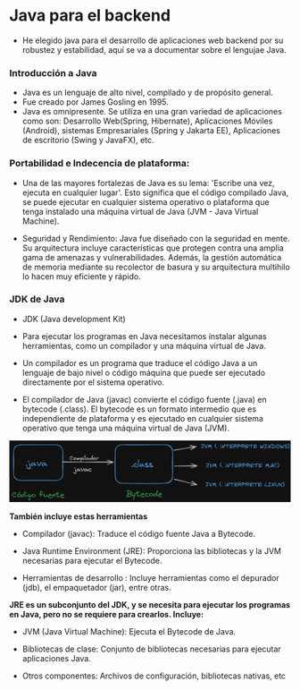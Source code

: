 # Java para el backend

- He elegido java para el desarrollo de aplicaciones web backend por su robustez y estabilidad, aquí se va a documentar sobre el lengujae Java.


### Introducción a Java

- Java es un lenguaje de alto nivel, compilado y de propósito general.
- Fue creado por James Gosling en 1995.
- Java es omnipresente. Se utiliza en una gran variedad de aplicaciones como son: Desarrollo Web(Spring, Hibernate), Aplicaciones Móviles (Android), sistemas Empresariales (Spring y Jakarta EE), Aplicaciones de escritorio (Swing y JavaFX), etc.


### Portabilidad e Indecencia de plataforma:

- Una de las mayores fortalezas de Java es su lema: 'Escribe una vez, ejecuta en cualquier lugar'. Esto significa que el código compilado Java, se puede ejecutar en cualquier sistema operativo o plataforma que tenga instalado una máquina virtual de Java (JVM - Java Virtual Machine).

- Seguridad y Rendimiento: Java fue diseñado con la seguridad en mente. Su arquitectura incluye características que protegen contra una amplia gama de amenazas y vulnerabilidades. Además, la gestión automática de memoria mediante su recolector de basura y su arquitectura multihilo lo hacen muy eficiente y rápido.


### JDK de Java

- JDK (Java development Kit)

- Para ejecutar los programas en Java necesitamos instalar algunas herramientas, como un compilador y una máquina virtual de Java.

- Un compilador es un programa que traduce el código Java a un lenguaje de bajo nivel o código máquina que puede ser ejecutado directamente por el sistema operativo.

- El compilador de Java (javac) convierte el código fuente (.java) en bytecode (.class). El bytecode es un formato intermedio que es independiente de plataforma y es ejecutado en cualquier sistema operativo que tenga una máquina virtual de Java (JVM).


![jdk](img/JDK.png)


**También incluye estas herramientas**

- Compilador (javac): Traduce el código fuente Java a Bytecode.

- Java Runtime Environment (JRE): Proporciona las bibliotecas y la JVM necesarias para ejecutar el Bytecode.

- Herramientas de desarrollo : Incluye herramientas como el depurador (jdb), el empaquetador (jar), entre otras.

**JRE es un subconjunto del JDK, y se necesita para ejecutar los programas en Java, pero no se requiere para crearlos. Incluye:**

- JVM (Java Virtual Machine): Ejecuta el Bytecode de Java.

- Bibliotecas de clase: Conjunto de bibliotecas necesarias para ejecutar aplicaciones Java.

- Otros componentes: Archivos de configuración, bibliotecas nativas, etc